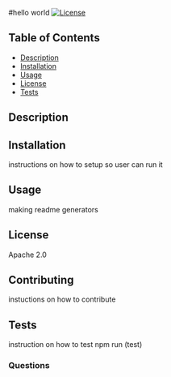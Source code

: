 #hello world
[![License](https://img.shields.io/badge/License-Apache%202.0-blue.svg)](https://opensource.org/licenses/Apache-2.0)
## Table of Contents
- [Description](#description)
- [Installation](#installation)
- [Usage](#usage)
- [License](#license)
- [Tests](#tests)
## Description

## Installation
instructions on how to setup so user can run it
## Usage
making readme generators 
## License
Apache 2.0
## Contributing
instuctions on how to contribute
## Tests
instruction on how to test
npm run (test)
### Questions
